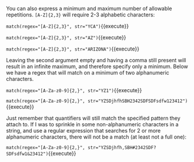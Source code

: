 You can also express a minimum and maximum number of allowable repetitions. `[A-Z]{2,3}` will require 2-3 alphabetic characters: 

`match(regex="[A-Z]{2,3}", str="YCA")`{{execute}}

`match(regex="[A-Z]{2,3}", str="AZ")`{{execute}}

`match(regex="[A-Z]{2,3}", str="ARIZONA")`{{execute}}

Leaving the second argument empty and having a comma still present will result in an infinite maximum, and therefore specify only a minimum. Below we have a regex that will match on a minimum of two alphanumeric characters.

`match(regex="[A-Za-z0-9]{2,}", str="YZ1")`{{execute}}

`match(regex="[A-Za-z0-9]{2,}", str="YZSDjhfhSBH2342SDFSDFsdfw123412")`{{execute}}

Just remember that quantifiers will still match the specified pattern they attach to. If I was to sprinkle in some non-alphanumeric characters in a string, and use a regular expression that searches for 2 or more alphanumeric characters, there will not be a match (at least not a full one): 

`match(regex="[A-Za-z0-9]{2,}", str="YZSDjhfh,SBH#2342SDF?SDFsdfw1&23412")`{{execute}}
